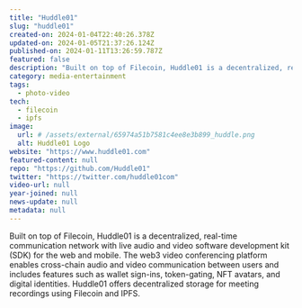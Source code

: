```yaml
---
title: "Huddle01"
slug: "huddle01"
created-on: 2024-01-04T22:40:26.378Z
updated-on: 2024-01-05T21:37:26.124Z
published-on: 2024-01-11T13:26:59.787Z
featured: false
description: "Built on top of Filecoin, Huddle01 is a decentralized, real-time communication network with live audio and video software development kit (SDK) for the web and mobile."
category: media-entertainment
tags:
  - photo-video
tech:
  - filecoin
  - ipfs
image:
  url: # /assets/external/65974a51b7581c4ee8e3b899_huddle.png
  alt: Huddle01 Logo
website: "https://www.huddle01.com"
featured-content: null
repo: "https://github.com/Huddle01"
twitter: "https://twitter.com/huddle01com"
video-url: null
year-joined: null
news-update: null
metadata: null
---
```


Built on top of Filecoin, Huddle01 is a decentralized, real-time communication network with live audio and video software development kit (SDK) for the web and mobile. The web3 video conferencing platform enables cross-chain audio and video communication between users and includes features such as wallet sign-ins, token-gating, NFT avatars, and digital identities. Huddle01 offers decentralized storage for meeting recordings using Filecoin and IPFS.
